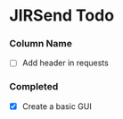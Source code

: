 # JIRSend Todo

### Column Name
- [ ] Add header in requests 

### Completed
- [x] Create a basic GUI